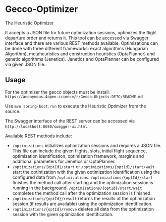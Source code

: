# Gecco-Optimizer
The Heuristic Optimizer 

It accepts a JSON file for future optimization sessions, optimizes the flight departure order and returns it. This tool can be accessed via Swagger interface and there are various REST methods available. Optimizations can be done with three different frameworks: exact algorithms (Hungarian Algorithm), metaheuristics and construction heuristics (OptaPlanner) and genetic algorithms (Jenetics). Jenetics and OptaPlanner can be configured via given JSON file.

## Usage

For the optimizer the gecco objects must be install: `https://anonymous.4open.science/r/Gecco-Objects-DF7C/README.md`

Use `mvn spring-boot:run` to execute the Heuristic Optimizer from the source.

The Swagger interface of the REST server can be accessed via `http://localhost:8080/swagger-ui.html`.

Available REST methods include:

- `/optimizations` initializes optimization sessions and requires a JSON file. This file can include the given flights, slots, initial flight sequence, optimization identification, optimization framework, margins and additional parameters for Jenetics or OptaPlanner.
- `/optimizations/{optId}/start` or `/optimizations/{optId}/start/wait` start the optimization with the given optimization identification using the configured data from `/optimizations`. `/optimizations/{optId}/start` finishes the method call after starting and the optimization session is running in the background. `/optimizations/{optId}/start/wait` completes the method call after the optimization session is finished.
- `/optimizations/{optId}/result` returns the results of the optimization session (if results are available) using the optimization identification.
- `/optimizations/{optId}/remove` deletes all data from the optimization session with the given optimization identification.

